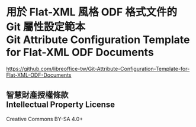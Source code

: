 # 用於 Flat-XML 風格 ODF 格式文件的 Git 屬性設定範本<br>Git Attribute Configuration Template for Flat-XML ODF Documents
<https://github.com/libreoffice-tw/Git-Attribute-Configuration-Template-for-Flat-XML-ODF-Documents>

## 智慧財產授權條款<br>Intellectual Property License
Creative Commons BY-SA 4.0+
